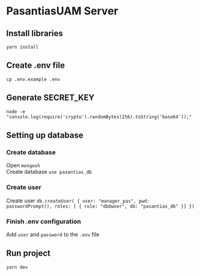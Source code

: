 # PasantiasUAM Server

## Install libraries

`yarn install`

## Create .env file

`cp .env.example .env`

## Generate SECRET_KEY

`node -e "console.log(require('crypto').randomBytes(256).toString('base64'));"`

## Setting up database

### Create database

Open `mongosh`\
Create database `use pasantias_db`

### Create user

Create user `db.createUser( { user: "manager_pas", pwd: passwordPrompt(), roles: [ { role: "dbOwner", db: "pasantias_db" }] })`

### Finish .env configuration

Add `user` and `password` to the `.env` file

## Run project

`yarn dev`